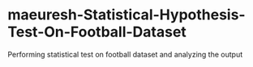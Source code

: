 # maeuresh-Statistical-Hypothesis-Test-On-Football-Dataset
Performing statistical test on football dataset and analyzing the output
